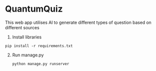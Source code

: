 # QuantumQuiz
This web app utilises AI to generate different types of question based on different sources

1. Install libraries
   
 <code>pip install -r requirements.txt</code>

2. Run manage.py
   
   <code>python manage.py runserver</code>
